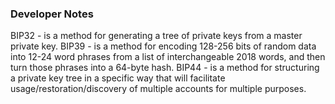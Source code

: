 ### Developer Notes


BIP32 - is a method for generating a tree of private keys from a master private key.
BIP39 - is a method for encoding 128-256 bits of random data into 12-24 word phrases from a list of interchangeable 2018 words, and then turn those phrases into a 64-byte hash.
BIP44 - is a method for structuring a private key tree in a specific way that will facilitate usage/restoration/discovery of multiple accounts for multiple purposes.